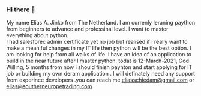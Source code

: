 ### Hi there 👋

<!--
**CaptainJinko/CaptainJinko** is a ✨ _special_ ✨ repository because its `README.md` (this file) appears on your GitHub profile.

Here are some ideas to get you started:

- 🔭 I’m currently working on ...
- 🌱 I’m currently learning ...
- 👯 I’m looking to collaborate on ...
- 🤔 I’m looking for help with ...
- 💬 Ask me about ...
- 📫 How to reach me: ...
- 😄 Pronouns: ...
- ⚡ Fun fact: ...
-->
My name Elias A. Jinko from The Netherland. I am currenly leraning paython from beginners to advance and professinal level. I want to master everything about python.  
I had salesforec admin certificate yet no job but realised if i really want to make a meaniful changes in my IT life then python will be the best option. I am looking for help from 
all walks of life. I have an idea of an application to build in the near future after I master python. todat is 12-March-2021, God Willing, 5 months from now i should finish payhton
and start applying for IT job or building my own deram application . I will definately need any support from experince developers .you can reach me eliasschiedam@gmail.com or 
elias@southerneuropetrading.com   
